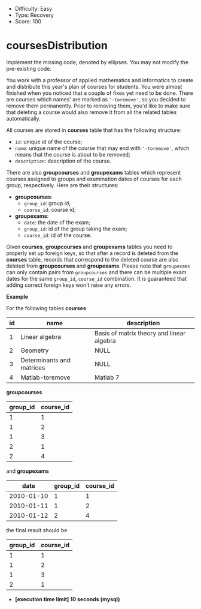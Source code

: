 - Difficulty: Easy
- Type: Recovery
- Score: 100

# coursesDistribution

Implement the missing code, denoted by ellipses. You may not modify the pre-existing code.

You work with a professor of applied mathematics and informatics to create and distribute this year's plan of courses for students.
You were almost finished when you noticed that a couple of fixes yet need to be done. There are courses which names' are marked as `'-toremove'`, so you decided to remove them permanently. Prior to removing them, you'd like to make sure that deleting a course would also remove it from all the related tables automatically.

All courses are stored in **courses** table that has the following structure:

- `id`: unique id of the course;
- `name`: unique name of the course that may end with `'-toremove'`, which means that the course is about to be removed;
- `description`: description of the course.

There are also **groupcourses** and **groupexams** tables which represent courses assigned to groups and examination dates of courses for each group, respectively. Here are their structures:

- **groupcourses**:
  - `group_id`: group id;
  - `course_id`: course id;
- **groupexams**:
  - `date`: the date of the exam;
  - `group_id`: id of the group taking the exam;
  - `course_id`: id of the course.

Given **courses**, **groupcourses** and **groupexams** tables you need to properly set up foreign keys, so that after a record is deleted from the **courses** table, records that correspond to the deleted course are also deleted from **groupcourses** and **groupexams**. Please note that `groupexams` can only contain pairs from `groupcourses` and there can be multiple exam dates for the same `group_id`, `course_id` combination. It is guaranteed that adding correct foreign keys won't raise any errors.

**Example**

For the following tables **courses**

| id   | name                      | description                               |
| ---- | ------------------------- | ----------------------------------------- |
| 1    | Linear algebra            | Basis of matrix theory and linear algebra |
| 2    | Geometry                  | NULL                                      |
| 3    | Determinants and matrices | NULL                                      |
| 4    | Matlab-toremove           | Matlab 7                                  |

**groupcourses**

| group_id | course_id |
| -------- | --------- |
| 1        | 1         |
| 1        | 2         |
| 1        | 3         |
| 2        | 1         |
| 2        | 4         |

and **groupexams**

| date       | group_id | course_id |
| ---------- | -------- | --------- |
| 2010-01-10 | 1        | 1         |
| 2010-01-11 | 1        | 2         |
| 2010-01-12 | 2        | 4         |

the final result should be

| group_id | course_id |
| -------- | --------- |
| 1        | 1         |
| 1        | 2         |
| 1        | 3         |
| 2        | 1         |

- **[execution time limit] 10 seconds (mysql)**